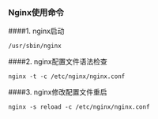 ### Nginx使用命令
####1. nginx启动
```shell
/usr/sbin/nginx
```
####2. nginx配置文件语法检查
```shell
nginx -t -c /etc/nginx/nginx.conf
```
####3. nginx修改配置文件重启
```shell
nginx -s reload -c /etc/nginx/nginx.conf
```
